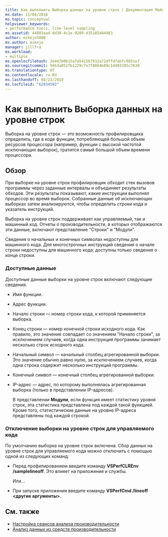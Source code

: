 ```yaml
---
title: Как выполнить Выборка данных на уровне строк | Документация Майкрософт
ms.date: 11/04/2016
ms.topic: conceptual
helpviewer_keywords:
- performance tools, line-level sampling
ms.assetid: 44803aad-dd39-4c2e-9209-d35185d44983
author: mikejo5000
ms.author: mikejo
manager: jillfra
ms.workload:
- multiple
ms.openlocfilehash: 2e447b0b15a7a541567932a72dffd7abfc9851e7
ms.sourcegitcommit: 94b3a052fb1229c7e7f8804b09c1d403385c7630
ms.translationtype: HT
ms.contentlocale: ru-RU
ms.lasthandoff: 04/23/2019
ms.locfileid: "62834592"
---
```

# <a name="how-to-collect-line-level-sampling-data"></a>Как выполнить Выборка данных на уровне строк
Выборка на уровне строк — это возможность профилировщика определить, где в коде функции, потребляющей большой объем ресурсов процессора (например, функции с высокой частотой исключающих выборок), тратится самый большой объем времени процессора.

## <a name="overview"></a>Обзор
 При выборке на уровне строк профилировщик обходит стек вызовов программы через заданные интервалы и объединяет результаты обходов. Эти результаты показывают, какие инструкции выполнял процессор во время выборок. Собранные данные об исключающих выборках затем анализируются, чтобы определить строки кода и указатель инструкций.

 Выборка на уровне строк поддерживает как управляемый, так и машинный код. Отчеты о производительности, в которых отображаются эти данные, включают представление "Строки" и "Модули".

 Сведения о начальных и конечных символах недоступны для машинного кода. Для многострочных инструкций сведения о начале строки недоступны для машинного кода; доступны только сведения о конце строки.

### <a name="available-data"></a>Доступные данные
 Доступные данные выборки на уровне строк включают следующие сведения.

- Имя функции.

- Адрес функции.

- Начало строки — номер строки кода, к которой применяется выборка.

- Конец строки — номер конечной строки исходного кода. Как правило, это значение совпадает со значением "Начало строки", за исключением случаев, когда одна инструкция программы занимает несколько строк исходного кода.

- Начальный символ — начальный столбец агрегированной выборки. Это значение обычно равно нулю, за исключением случаев, когда одна строка содержит несколько инструкций программы.

- Конечный символ — конечный столбец агрегированной выборки.

- IP-адрес — адрес, по которому выполнялась агрегированная выборка (только в представлении IP-адресов).

  В представлении **Модули**, если функция имеет статистику уровня строк, эта статистика представлена под каждой такой функцией. Кроме того, статистические данные на уровне IP-адреса представлены под каждой строкой.

### <a name="turn-off-line-level-sampling-for-managed-code"></a>Отключение выборки на уровне строк для управляемого кода
 По умолчанию выборка на уровне строк включена. Сбор данных на уровне строк для управляемого кода можно отключить с помощью одной из следующих команд:

- Перед профилированием введите команду **VSPerfCLREnv /samplelineoff**. Это влияет на приложения и службы.

     Или...

- При запуске приложения введите команду **VSPerfCmd /lineoff \<другие аргументы>**.

## <a name="see-also"></a>См. также
- [Настройка сеансов анализа производительности](../profiling/configuring-performance-sessions.md)
- [Анализ данных из средств производительности](../profiling/analyzing-performance-tools-data.md)